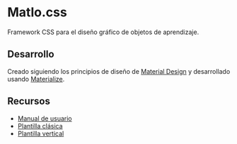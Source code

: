 # Matlo.css
Framework CSS para el diseño gráfico de objetos de aprendizaje.

## Desarrollo
Creado siguiendo los principios de diseño de [Material Design](https://material.io/) y desarrollado usando [Materialize](https://github.com/Dogfalo/materialize).

## Recursos
* [Manual de usuario](https://david-hans.github.io/Matlo.css)
* [Plantilla clásica](https://david-hans.github.io/Matlo.css/plantilla_01_cl%C3%A1sica.html)
* [Plantilla vertical](https://david-hans.github.io/Matlo.css/plantilla_02_vertical.html)
